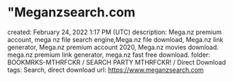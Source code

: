 # "Meganzsearch.com

created: February 24, 2022 1:17 PM (UTC)
description: Mega.nz premium account, mega nz file search engine,Mega.nz file download, Mega.nz link generator, Mega.nz premium account 2020, Mega.nz movies download. mega.nz premium link generator,      mega.nz fast free download.
folder: BOOKMRKS-MTHRFCKR / SEARCH PARTY MTHRFCKR! / Direct Download
tags: Search, direct download
url: https://www.meganzsearch.com